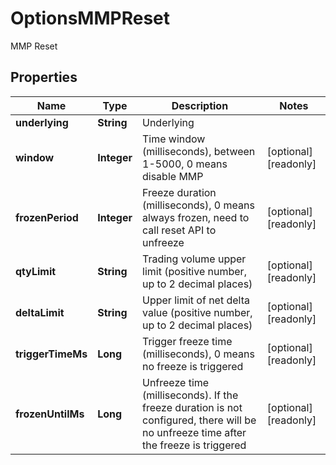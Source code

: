 
# OptionsMMPReset

MMP Reset

## Properties

Name | Type | Description | Notes
------------ | ------------- | ------------- | -------------
**underlying** | **String** | Underlying | 
**window** | **Integer** | Time window (milliseconds), between 1-5000, 0 means disable MMP |  [optional] [readonly]
**frozenPeriod** | **Integer** | Freeze duration (milliseconds), 0 means always frozen, need to call reset API to unfreeze |  [optional] [readonly]
**qtyLimit** | **String** | Trading volume upper limit (positive number, up to 2 decimal places) |  [optional] [readonly]
**deltaLimit** | **String** | Upper limit of net delta value (positive number, up to 2 decimal places) |  [optional] [readonly]
**triggerTimeMs** | **Long** | Trigger freeze time (milliseconds), 0 means no freeze is triggered |  [optional] [readonly]
**frozenUntilMs** | **Long** | Unfreeze time (milliseconds). If the freeze duration is not configured, there will be no unfreeze time after the freeze is triggered |  [optional] [readonly]

